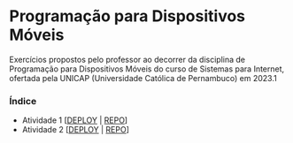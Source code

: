 # Programação para Dispositivos Móveis

Exercícios propostos pelo professor ao decorrer da disciplina de Programação para Dispositivos Móveis do curso de Sistemas para Internet, ofertada pela UNICAP (Universidade Católica de Pernambuco) em 2023.1

### Índice

- Atividade 1 [[DEPLOY](https://expo.dev/@luizgnclvs/mobile-1?serviceType=classic&distribution=expo-go) | [REPO](https://github.com/luizgnclvs/programacao-mobile-unicap/tree/main/Mobile%20%231)]
- Atividade 2 [[DEPLOY]('https://expo.dev/@luizgnclvs/mobile-2?servviceType=classic&distribution=expo-go') | [REPO](https://github.com/luizgnclvs/programacao-mobile-unicap/tree/main/Mobile%20%232)]
